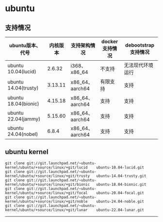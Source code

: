 # ubuntu

## 支持情况

| ubuntu版本、代号         | 内核版本  |   支持架构情况    | docker支持情况 |  debootstrap支持情况 |
| ---                    | ---      |     ---          |  ---         |    ---              |
| ubuntu 10.04(lucid)    | 2.6.32   |  i368、x86_64    |  不支持       |    无法现代环境运行   |
| ubuntu 14.04(trusty)   | 3.13.11  |  x86_64、aarch64 |  有限支持     |     支持            |
| ubuntu 18.04(bionic)   | 4.15.18  |  x86_64、aarch64 |  支持        |      支持           |
| ubuntu 22.04(jammy)    | 5.15.60  |  x86_64、aarch64 |  支持        |      支持           |
| ubuntu 24.04(nobel)    | 6.8.4    |  x86_64、aarch64 |  支持        |       支持          |

## ubuntu kernel

```
git clone git://git.launchpad.net/~ubuntu-kernel/ubuntu/+source/linux/+git/lucid    ubuntu-10.04-lucid.git
git clone git://git.launchpad.net/~ubuntu-kernel/ubuntu/+source/linux/+git/trusty   ubuntu-14.04-trusty.git
git clone git://git.launchpad.net/~ubuntu-kernel/ubuntu/+source/linux/+git/bionic   ubuntu-18.04-bionic.git
git clone git://git.launchpad.net/~ubuntu-kernel/ubuntu/+source/linux/+git/focal    ubuntu-20.04-focal.git
git clone git://git.launchpad.net/~ubuntu-kernel/ubuntu/+source/linux/+git/noble    ubuntu-24.04-noble.git
git clone git://git.launchpad.net/~ubuntu-kernel/ubuntu/+source/linux/+git/lunar    ubuntu-22.04-lunar.git
```




---
